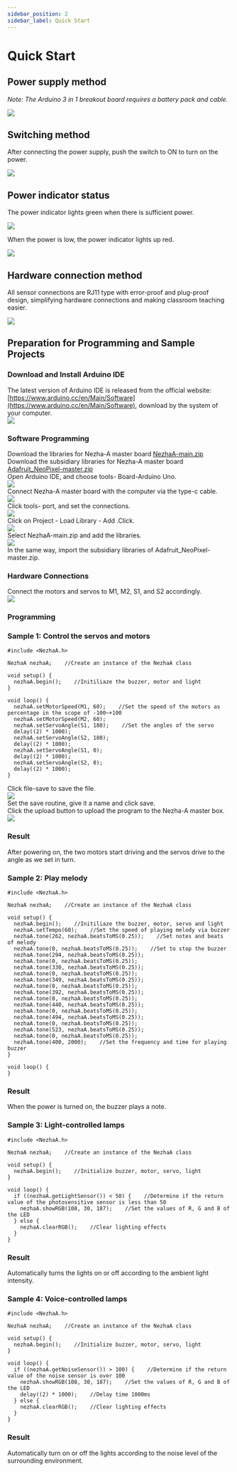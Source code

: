 ```yaml
---
sidebar_position: 2
sidebar_label: Quick Start
---
```



# Quick Start

## Power supply method
*Note: The Arduino 3 in 1 breakout board requires a battery pack and cable.*

![](https://wiki-media-ef.oss-cn-hongkong.aliyuncs.com/i18n/en/docusaurus-plugin-content-docs/current/arduino/building-blocks/nezhaa-inventors-kit/images/neza-a-power-01.png)

## Switching method
After connecting the power supply, push the switch to ON to turn on the power.

![](https://wiki-media-ef.oss-cn-hongkong.aliyuncs.com/i18n/en/docusaurus-plugin-content-docs/current/arduino/building-blocks/nezhaa-inventors-kit/images/neza-a-power-02.png)

## Power indicator status
The power indicator lights green when there is sufficient power.

![](https://wiki-media-ef.oss-cn-hongkong.aliyuncs.com/i18n/en/docusaurus-plugin-content-docs/current/arduino/building-blocks/nezhaa-inventors-kit/images/neza-a-power-03.png)

When the power is low, the power indicator lights up red.

![](https://wiki-media-ef.oss-cn-hongkong.aliyuncs.com/i18n/en/docusaurus-plugin-content-docs/current/arduino/building-blocks/nezhaa-inventors-kit/images/neza-a-power-04.png)

## Hardware connection method
All sensor connections are RJ11 type with error-proof and plug-proof design, simplifying hardware connections and making classroom teaching easier.

![](https://wiki-media-ef.oss-cn-hongkong.aliyuncs.com/i18n/en/docusaurus-plugin-content-docs/current/arduino/building-blocks/nezhaa-inventors-kit/images/neza-a-power-05.png)

## Preparation for Programming and Sample Projects
### Download and Install Arduino IDE
The latest version of Arduino IDE is released from the official website:  [https://www.arduino.cc/en/Main/Software](https://www.arduino.cc/en/Main/Software), download by the system of your computer.
<br />
![](https://wiki-media-ef.oss-cn-hongkong.aliyuncs.com/i18n/en/docusaurus-plugin-content-docs/current/arduino/building-blocks/nezhaa-inventors-kit/images/neza-a-programming-01.png)

### Software Programming
Download the libraries for Nezha-A master board [NezhaA-main.zip](https://github.com/elecfreaks/NezhaA/archive/refs/heads/main.zip)<br />Download the subsidiary libraries for Nezha-A master board [Adafruit_NeoPixel-master.zip](https://github.com/adafruit/Adafruit_NeoPixel/archive/refs/heads/master.zip)<br />Open Arduino IDE, and choose tools- Board-Arduino Uno.
<br />
![](https://wiki-media-ef.oss-cn-hongkong.aliyuncs.com/i18n/en/docusaurus-plugin-content-docs/current/arduino/building-blocks/nezhaa-inventors-kit/images/neza-a-programming-02.png)
<br />
Connect Nezha-A master board with the computer via the type-c cable.
<br />
![](https://wiki-media-ef.oss-cn-hongkong.aliyuncs.com/i18n/en/docusaurus-plugin-content-docs/current/arduino/building-blocks/nezhaa-inventors-kit/images/neza-a-programming-03.png)
<br />
Click tools- port, and set the connections.
<br />
![](https://wiki-media-ef.oss-cn-hongkong.aliyuncs.com/i18n/en/docusaurus-plugin-content-docs/current/arduino/building-blocks/nezhaa-inventors-kit/images/neza-a-programming-04.png)
<br />
Click on Project - Load Library - Add .Click.
<br />
![](https://wiki-media-ef.oss-cn-hongkong.aliyuncs.com/i18n/en/docusaurus-plugin-content-docs/current/arduino/building-blocks/nezhaa-inventors-kit/images/neza-a-programming-05.png)
<br />
Select NezhaA-main.zip and add the libraries.
<br />
![](https://wiki-media-ef.oss-cn-hongkong.aliyuncs.com/i18n/en/docusaurus-plugin-content-docs/current/arduino/building-blocks/nezhaa-inventors-kit/images/neza-a-programming-06.png)
<br />
In the same way, import the subsidiary libraries of Adafruit_NeoPixel-master.zip.

### Hardware Connections
Connect the motors and servos to M1, M2, S1, and S2 accordingly.
<br />
![](https://wiki-media-ef.oss-cn-hongkong.aliyuncs.com/i18n/en/docusaurus-plugin-content-docs/current/arduino/building-blocks/nezhaa-inventors-kit/images/neza-a-programming-07.png)

### Programming
### Sample 1: Control the servos and motors
```
#include <NezhaA.h>

NezhaA nezhaA;    //Create an instance of the NezhaA class

void setup() {
  nezhaA.begin();    //Initiliaze the buzzer, motor and light
}

void loop() {
  nezhaA.setMotorSpeed(M1, 60);    //Set the speed of the motors as percentage in the scope of -100~+100
  nezhaA.setMotorSpeed(M2, 60);
  nezhaA.setServoAngle(S1, 180);    //Set the angles of the servo
  delay((2) * 1000);
  nezhaA.setServoAngle(S2, 180);
  delay((2) * 1000);
  nezhaA.setServoAngle(S1, 0);
  delay((2) * 1000);
  nezhaA.setServoAngle(S2, 0);
  delay((2) * 1000);
}
```
Click file-save to save the file.
<br />
![](https://wiki-media-ef.oss-cn-hongkong.aliyuncs.com/i18n/en/docusaurus-plugin-content-docs/current/arduino/building-blocks/nezhaa-inventors-kit/images/neza-a-programming-08.png)
<br />
Set the save routine, give it a name and click save.
<br />
Click the upload button to upload the program to the Nezha-A master box.
<br />
![](https://wiki-media-ef.oss-cn-hongkong.aliyuncs.com/i18n/en/docusaurus-plugin-content-docs/current/arduino/building-blocks/nezhaa-inventors-kit/images/neza-a-programming-10.png)

### Result
After powering on, the two motors start driving and the servos drive to the angle as we set in turn.
### Sample 2: Play melody
```
#include <NezhaA.h>

NezhaA nezhaA;    //Create an instance of the NezhaA class

void setup() {
  nezhaA.begin();    //Initiliaze the buzzer, motor, servo and light
  nezhaA.setTempo(60);    //Set the speed of playing melody via buzzer
  nezhaA.tone(262, nezhaA.beatsToMS(0.25));    //Set notes and beats of melody
  nezhaA.tone(0, nezhaA.beatsToMS(0.25));    //Set to stop the buzzer
  nezhaA.tone(294, nezhaA.beatsToMS(0.25));
  nezhaA.tone(0, nezhaA.beatsToMS(0.25));
  nezhaA.tone(330, nezhaA.beatsToMS(0.25));
  nezhaA.tone(0, nezhaA.beatsToMS(0.25));
  nezhaA.tone(349, nezhaA.beatsToMS(0.25));
  nezhaA.tone(0, nezhaA.beatsToMS(0.25));
  nezhaA.tone(392, nezhaA.beatsToMS(0.25));
  nezhaA.tone(0, nezhaA.beatsToMS(0.25));
  nezhaA.tone(440, nezhaA.beatsToMS(0.25));
  nezhaA.tone(0, nezhaA.beatsToMS(0.25));
  nezhaA.tone(494, nezhaA.beatsToMS(0.25));
  nezhaA.tone(0, nezhaA.beatsToMS(0.25));
  nezhaA.tone(523, nezhaA.beatsToMS(0.25));
  nezhaA.tone(0, nezhaA.beatsToMS(0.25));
  nezhaA.tone(400, 2000);    //Set the frequency and time for playing buzzer
}

void loop() {
}
```
### Result
When the power is turned on, the buzzer plays a note.

### Sample 3: Light-controlled lamps
```
#include <NezhaA.h>

NezhaA nezhaA;    //Create an instance of the NezhaA class

void setup() {
  nezhaA.begin();    //Initialize buzzer, motor, servo, light
}

void loop() {
  if ((nezhaA.getLightSensor()) < 50) {    //Determine if the return value of the photosensitive sensor is less than 50
    nezhaA.showRGB(108, 30, 187);    //Set the values of R, G and B of the LED
  } else {
    nezhaA.clearRGB();    //Clear lighting effects
  }
}
```
### Result
Automatically turns the lights on or off according to the ambient light intensity.

### Sample 4: Voice-controlled lamps
```
#include <NezhaA.h>

NezhaA nezhaA;    //Create an instance of the NezhaA class

void setup() {
  nezhaA.begin();    //Initialize buzzer, motor, servo, light
}

void loop() {
  if ((nezhaA.getNoiseSensor()) > 100) {    //Determine if the return value of the noise sensor is over 100
    nezhaA.showRGB(108, 30, 187);    //Set the values of R, G and B of the LED
    delay((2) * 1000);    //Delay time 1000ms
  } else {
    nezhaA.clearRGB();    //Clear lighting effects
  }
}
```

### Result
Automatically turn on or off the lights according to the noise level of the surrounding environment.
